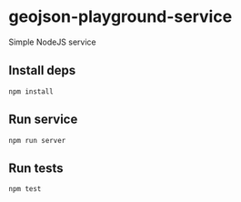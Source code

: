 # geojson-playground-service
Simple NodeJS service

## Install deps
```
npm install
```

## Run service
```
npm run server
```

## Run tests
```
npm test
```
